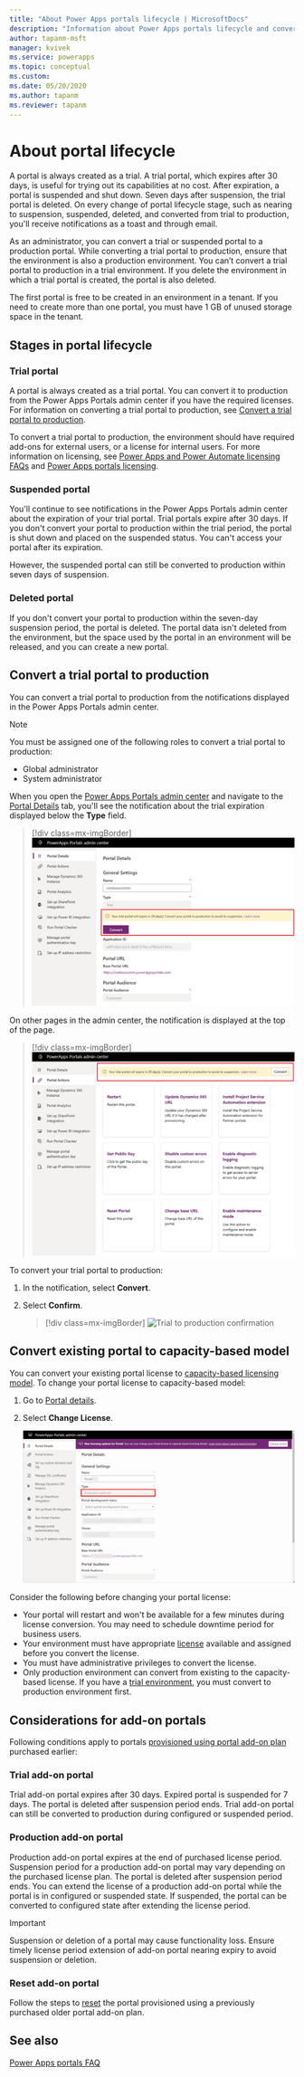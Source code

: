 ```yaml
---
title: "About Power Apps portals lifecycle | MicrosoftDocs"
description: "Information about Power Apps portals lifecycle and converting it from trial to production."
author: tapanm-msft
manager: kvivek
ms.service: powerapps
ms.topic: conceptual
ms.custom: 
ms.date: 05/20/2020
ms.author: tapanm
ms.reviewer: tapanm
---
```


# About portal lifecycle

A portal is always created as a trial. A trial portal, which expires after 30 days, is useful for trying out its capabilities at no cost. After expiration, a portal is suspended and shut down. Seven days after suspension, the trial portal is deleted. On every change of portal lifecycle stage, such as nearing to suspension, suspended, deleted, and converted from trial to production, you'll receive notifications as a toast and through email.

As an administrator, you can convert a trial or suspended portal to a production portal. While converting a trial portal to production, ensure that the environment is also a production environment. You can’t convert a trial portal to production in a trial environment. If you delete the environment in which a trial portal is created, the portal is also deleted.

The first portal is free to be created in an environment in a tenant. If you need to create more than one portal, you must have 1 GB of unused storage space in the tenant.

## Stages in portal lifecycle

### Trial portal

A portal is always created as a trial portal. You can convert it to production from the Power Apps Portals admin center if you have the required licenses. For information on converting a trial portal to production, see [Convert a trial portal to production](#convert-a-trial-portal-to-production).

To convert a trial portal to production, the environment should have required add-ons for external users, or a license for internal users. For more information on licensing, see [Power Apps and Power Automate licensing FAQs](https://docs.microsoft.com/power-platform/admin/powerapps-flow-licensing-faq) and [Power Apps portals licensing](https://docs.microsoft.com/power-platform/admin/powerapps-flow-licensing-faq#can-you-share-more-details-regarding-the-new-power-apps-portals-licensing).

### Suspended portal

You'll continue to see notifications in the Power Apps Portals admin center about the expiration of your trial portal. Trial portals expire after 30 days. If you don't convert your portal to production within the trial period, the portal is shut down and placed on the suspended status. You can't access your portal after its expiration.

However, the suspended portal can still be converted to production within seven days of suspension. 

### Deleted portal

If you don't convert your portal to production within the seven-day suspension period, the portal is deleted. The portal data isn't deleted from the environment, but the space used by the portal in an environment will be released, and you can create a new portal.

## Convert a trial portal to production

You can convert a trial portal to production from the notifications displayed in the Power Apps Portals admin center.

> [!NOTE]
> You must be assigned one of the following roles to convert a trial portal to production:
> - Global administrator
> - System administrator

When you open the [Power Apps Portals admin center](admin-overview.md) and navigate to the [Portal Details](portal-details.md) tab, you'll see the notification about the trial expiration displayed below the **Type** field.

> [!div class=mx-imgBorder]
> ![Trial notification on Portal Details tab](../media/admin-center-convert-notif.png "Trial notification on Portal Details tab")

On other pages in the admin center, the notification is displayed at the top of the page.

> [!div class=mx-imgBorder]
> ![Trial notification on other tabs](../media/admin-center-convert-notif-all.png "Trial notification on other tabs")

To convert your trial portal to production:

1.	In the notification, select **Convert**.

2.	Select **Confirm**.

    > [!div class=mx-imgBorder]
    > ![Trial to production confirmation](../media/trial-to-prod-confirm.png "Trial to production confirmation")

## Convert existing portal to capacity-based model

You can convert your existing portal license to [capacity-based licensing model](https://docs.microsoft.com/power-platform/admin/powerapps-flow-licensing-faq#can-you-share-more-details-regarding-the-new-power-apps-portals-licensing). To change your portal license to capacity-based model:

1. Go to [Portal details](portal-details.md).
1. Select **Change License**.

    ![Convert existing portal to capacity-based model](media/portal-lifecycle/convert-to-capacity-based-licensing.gif "Convert existing portal to capacity-based model")

Consider the following before changing your portal license:

- Your portal will restart and won't be available for a few minutes during license conversion. You may need to schedule downtime period for business users.
- Your environment must have appropriate [license](https://docs.microsoft.com/power-platform/admin/powerapps-flow-licensing-faq#portals) available and assigned before you convert the license.
- You must have administrative privileges to convert the license.
- Only production environment can convert from existing to the capacity-based license. If you have a [trial environment](https://docs.microsoft.com/power-platform/admin/trial-environments), you must convert to production environment first.

## Considerations for add-on portals

Following conditions apply to portals [provisioned using portal add-on plan](../provision-portal-add-on.md) purchased earlier:

### Trial add-on portal

Trial add-on portal expires after 30 days. Expired portal is suspended for 7 days. The portal is deleted after suspension period ends. Trial add-on portal can still be converted to production during configured or suspended period.

### Production add-on portal

Production add-on portal expires at the end of purchased license period. Suspension period for a production add-on portal may vary depending on the purchased license plan. The portal is deleted after suspension period ends. You can extend the license of a production add-on portal while the portal is in configured or suspended state. If suspended, the portal can be converted to configured state after extending the license period.

> [!IMPORTANT]
> Suspension or deletion of a portal may cause functionality loss. Ensure timely license period extension of add-on portal nearing expiry to avoid suspension or deletion.

### Reset add-on portal

Follow the steps to [reset](reset-portal.md) the portal provisioned using a previously purchased older portal add-on plan.

## See also

[Power Apps portals FAQ](../faq.md)
